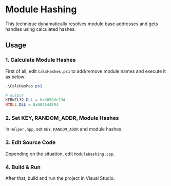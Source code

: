 # Module Hashing

This technique dynamatically resolves module base addresses and gets handles using calculated hashes.

## Usage

### 1. Calculate Module Hashes

First of all, edit `CalcHashes.ps1` to add/remove module names and execute it as below:

```powershell
.\CalcHashes.ps1

# output
KERNEL32.DLL = 0x0058dc794
NTDLL.DLL = 0x004644894
```

### 2. Set KEY, RANDOM_ADDR, Module Hashes

In `Helper.hpp`, set `KEY`, `RANDOM_ADDR` and module hashes.

### 3. Edit Source Code

Depending on the situation, edit `ModuleHashing.cpp`.

### 4. Build & Run

After that, build and run the project in Visual Studio.
